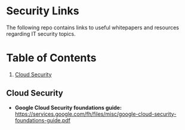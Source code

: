 # Security Links

The following repo contains links to useful whitepapers and resources regarding IT security topics.

# Table of Contents

1. [Cloud Security](#cloud-security)

## Cloud Security

- **Google Cloud Security foundations guide:** https://services.google.com/fh/files/misc/google-cloud-security-foundations-guide.pdf
